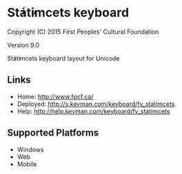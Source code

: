 St̓át̓imcets keyboard
======================

Copyright (C) 2015 First Peoples' Cultural Foundation

Version 9.0

St̓át̓imcets keyboard layout for Unicode

Links
-----

 * Home:     <http://www.fpcf.ca/>
 * Deployed: <http://s.keyman.com/keyboard/fv_statimcets>
 * Help:     <http://help.keyman.com/keyboard/fv_statimcets>
 
Supported Platforms
-------------------

 * Windows
 * Web
 * Mobile
